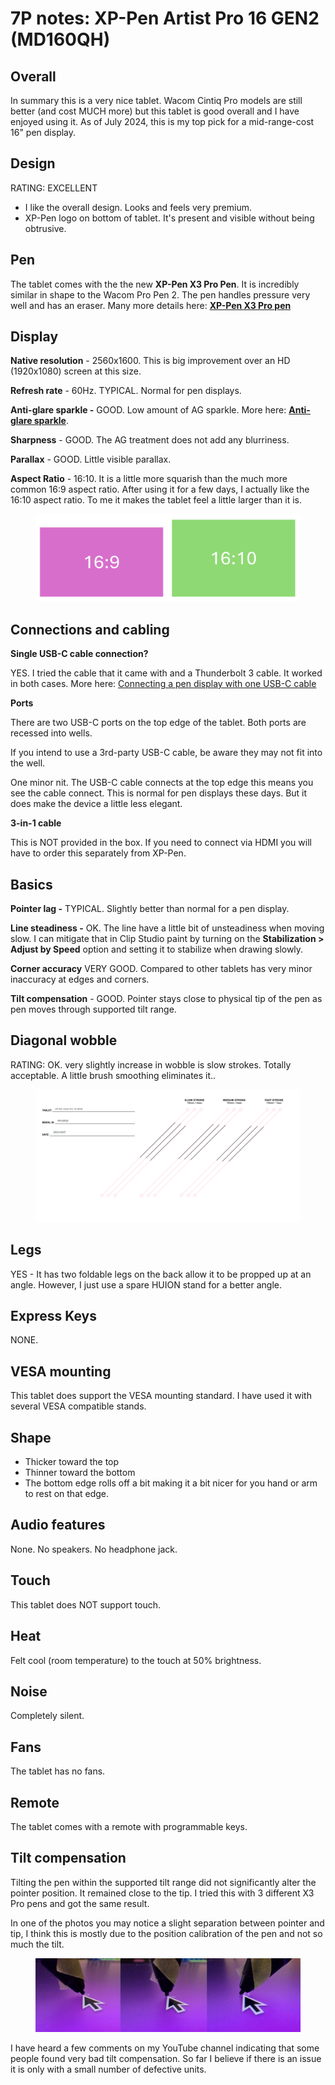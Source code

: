 # 7P notes: XP-Pen Artist Pro 16 GEN2 (MD160QH)

## **Overall**

In summary this is a very nice tablet. Wacom Cintiq Pro models are still better (and cost MUCH more) but this tablet is good overall and I have enjoyed using it. As of July 2024, this is my top pick for a mid-range-cost 16" pen display. &#x20;

## **Design**

RATING: EXCELLENT

* I like the overall design. Looks and feels very premium.&#x20;
* XP-Pen logo on bottom of tablet. It's present and visible without being obtrusive.

## **Pen**&#x20;

The tablet comes with the the new **XP-Pen X3 Pro Pen**. It is incredibly similar in shape to the Wacom Pro Pen 2. The pen handles pressure very well and has an eraser. Many more details here: [**XP-Pen X3 Pro pen**](../xp-pen-pens/7p-notes-xp-pen-x3-pro-pen.md)

## **Display**&#x20;

**Native resolution** - 2560x1600. This is big improvement over an HD (1920x1080) screen at this size.

**Refresh rate** - 60Hz. TYPICAL. Normal for pen displays.

**Anti-glare sparkle -** GOOD. Low amount of AG sparkle. More here: [**Anti-glare sparkle**](../../../guides/pen-displays/anti-glare-sparkle.md).

**Sharpness** - GOOD. The AG treatment does not add any blurriness.&#x20;

**Parallax** - GOOD. Little visible parallax.

**Aspect Ratio** - 16:10. It is a little more squarish than the much more common 16:9 aspect ratio. After using it for a few days, I actually like the 16:10 aspect ratio. To me it makes the tablet feel a little larger than it is.&#x20;

<figure><img src="../../../.gitbook/assets/image (1) (1) (1) (1) (1) (1) (1) (1) (1).png" alt=""><figcaption></figcaption></figure>

## **Connections and cabling**

**Single USB-C cable connection?**

YES. I tried the cable that it came with and a Thunderbolt 3 cable. It worked in both cases. More here: [Connecting a pen display with one USB-C cable](../../../guides/connections-and-cabling/connecting-a-pen-display-with-one-usb-c-cable.md)

**Ports**

There are two USB-C ports on the top edge of the tablet. Both ports are recessed into wells.

If you intend to use a 3rd-party USB-C cable, be aware they may not fit into the well.

One minor nit. The USB-C cable connects at the top edge this means you see the cable connect. This is normal for pen displays these days. But it does make the device a little less elegant.

**3-in-1 cable**

This is NOT provided in the box. If you need to connect via HDMI you will have to order this separately from XP-Pen.

## **Basics**

**Pointer lag -** TYPICAL. Slightly better than normal for a pen display.

**Line steadiness -** OK. The line have a little bit of unsteadiness when moving slow. I can mitigate that in Clip Studio paint by turning on the **Stabilization > Adjust by Speed** option and setting it to stabilize when drawing slowly.&#x20;

**Corner accuracy** VERY GOOD. Compared to other tablets has very minor inaccuracy at edges and corners.

**Tilt compensation** - GOOD. Pointer stays close to physical tip of the pen as pen moves through supported tilt range.

## **Diagonal wobble**

RATING: OK. very slightly increase in wobble is slow strokes. Totally acceptable. A little brush smoothing eliminates it..

<figure><img src="../../../.gitbook/assets/XP-Pen Artist Pro 16 GEN2 (MD160QH) (3).png" alt=""><figcaption></figcaption></figure>

## Legs

YES - It has two foldable legs on the back allow it to be propped up at an angle. However, I just use a spare HUION stand for a better angle.

## Express Keys

NONE.&#x20;

## VESA mounting

This tablet does support the VESA mounting standard. I have used it with several VESA compatible stands.&#x20;

## Shape

* Thicker toward the top
* Thinner toward the bottom
* The bottom edge rolls off a bit making it a bit nicer for you hand or arm to rest on that edge.

## Audio features

None. No speakers. No headphone jack.

## Touch

This tablet does NOT support touch.

## Heat

Felt cool (room temperature) to the touch at 50% brightness.

## Noise

Completely silent.

## Fans

The tablet has no fans.

## Remote&#x20;

The tablet comes with a remote with programmable keys.

## Tilt compensation

Tilting the pen within the supported tilt range did not significantly alter the pointer position. It remained close to the tip. I tried this with 3 different X3 Pro pens and got the same result.

In one of the photos you may notice a slight separation between pointer and tip, I think this is mostly due to the position calibration of the pen and not so much the tilt.&#x20;

<figure><img src="../../../.gitbook/assets/XP-Pen Artist Pro 16 GEN2 (MD160QH) tilt compensation - small.jpg" alt=""><figcaption></figcaption></figure>

I have heard a few comments on my YouTube channel indicating that some people found very bad tilt compensation. So far I believe if there is an issue it is only with a small number of defective units.&#x20;
